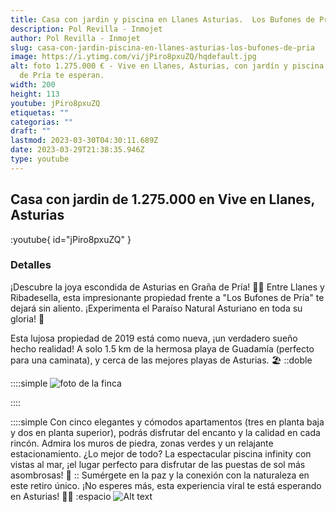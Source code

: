 ```yaml
---
title: Casa con jardin y piscina en Llanes Asturias.  Los Bufones de Pría
description: Pol Revilla - Inmojet
author: Pol Revilla - Inmojet
slug: casa-con-jardin-piscina-en-llanes-asturias-los-bufones-de-pria
image: https://i.ytimg.com/vi/jPiro8pxuZQ/hqdefault.jpg
alt: foto 1.275.000 € - Vive en Llanes, Asturias, con jardín y piscina. Los Bufones
  de Pría te esperan.
width: 200
height: 113
youtube: jPiro8pxuZQ
etiquetas: ""
categorias: ""
draft: ""
lastmod: 2023-03-30T04:30:11.689Z
date: 2023-03-29T21:38:35.946Z
type: youtube
---
```



## Casa con jardin de 1.275.000 en Vive en Llanes, Asturias

:youtube{ id="jPiro8pxuZQ" }

### Detalles
¡Descubre la joya escondida de Asturias en Graña de Pría! 🤩🌊 Entre Llanes y Ribadesella, esta impresionante propiedad frente a "Los Bufones de Pría" te dejará sin aliento. ¡Experimenta el Paraíso Natural Asturiano en toda su gloria! 🌿

Esta lujosa propiedad de 2019 está como nueva, ¡un verdadero sueño hecho realidad! A solo 1.5 km de la hermosa playa de Guadamía (perfecto para una caminata), y cerca de las mejores playas de Asturias. 🏖️
::doble

 ::::simple
![foto de la finca](https:&#x2F;&#x2F;fotos15.apinmo.com&#x2F;1275&#x2F;18011702&#x2F;52-9.jpg)

 ::::

 ::::simple
Con cinco elegantes y cómodos apartamentos (tres en planta baja y dos en planta superior), podrás disfrutar del encanto y la calidad en cada rincón. Admira los muros de piedra, zonas verdes y un relajante estacionamiento. ¿Lo mejor de todo? La espectacular piscina infinity con vistas al mar, ¡el lugar perfecto para disfrutar de las puestas de sol más asombrosas! 🌅
::
Sumérgete en la paz y la conexión con la naturaleza en este retiro único. ¡No esperes más, esta experiencia viral te está esperando en Asturias! 🌟🌳
:espacio
![Alt text](https://fotos15.apinmo.com/1275/18011702/52-9.jpg)

